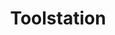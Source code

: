 ---
title: "Toolstation"
url: /birmingham/toolstation-tamebridge-industrial-estate/
shop: doityourself
---